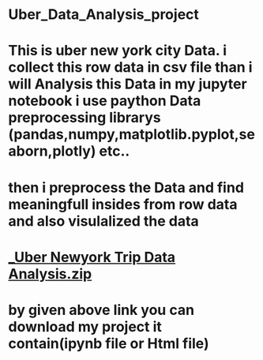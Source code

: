 # Uber_Data_Analysis_project
# This is uber new york city Data. i collect this row data in csv file than i will Analysis this Data in my jupyter notebook i use paython Data preprocessing librarys (pandas,numpy,matplotlib.pyplot,seaborn,plotly) etc.. 
# then i preprocess the Data and find meaningfull insides from row data and also visulalized the data
# [_Uber Newyork Trip Data Analysis.zip](https://github.com/rajat916/Uber_Data_Analysis_project/files/6615227/_Uber.Newyork.Trip.Data.Analysis.zip)
# by given above link you can download my project it contain(ipynb file or Html file)
